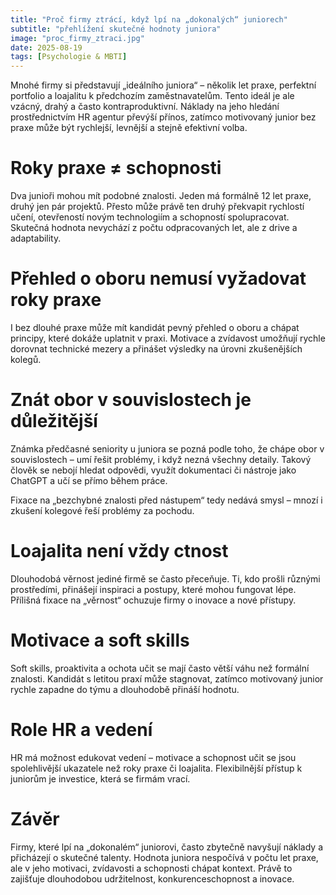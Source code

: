 ```yaml
---
title: "Proč firmy ztrácí, když lpí na „dokonalých“ juniorech"
subtitle: "přehlížení skutečné hodnoty juniora"
image: "proc_firmy_ztraci.jpg"
date: 2025-08-19
tags: [Psychologie & MBTI]
---
```


Mnohé firmy si představují „ideálního juniora“ – několik let praxe, perfektní portfolio a loajalitu k předchozím zaměstnavatelům. Tento ideál je ale vzácný, drahý a často kontraproduktivní. Náklady na jeho hledání prostřednictvím HR agentur převýší přínos, zatímco motivovaný junior bez praxe může být rychlejší, levnější a stejně efektivní volba.

# Roky praxe ≠ schopnosti
Dva junioři mohou mít podobné znalosti. Jeden má formálně 12 let praxe, druhý jen pár projektů. Přesto může právě ten druhý překvapit rychlostí učení, otevřeností novým technologiím a schopností spolupracovat. Skutečná hodnota nevychází z počtu odpracovaných let, ale z drive a adaptability.

# Přehled o oboru nemusí vyžadovat roky praxe
I bez dlouhé praxe může mít kandidát pevný přehled o oboru a chápat principy, které dokáže uplatnit v praxi. Motivace a zvídavost umožňují rychle dorovnat technické mezery a přinášet výsledky na úrovni zkušenějších kolegů.

# Znát obor v souvislostech je důležitější
Známka předčasné seniority u juniora se pozná podle toho, že chápe obor v souvislostech – umí řešit problémy, i když nezná všechny detaily. Takový člověk se nebojí hledat odpovědi, využít dokumentaci či nástroje jako ChatGPT a učí se přímo během práce.

Fixace na „bezchybné znalosti před nástupem“ tedy nedává smysl – mnozí i zkušení kolegové řeší problémy za pochodu.

# Loajalita není vždy ctnost
Dlouhodobá věrnost jediné firmě se často přeceňuje. Ti, kdo prošli různými prostředími, přinášejí inspiraci a postupy, které mohou fungovat lépe. Přílišná fixace na „věrnost“ ochuzuje firmy o inovace a nové přístupy.

# Motivace a soft skills
Soft skills, proaktivita a ochota učit se mají často větší váhu než formální znalosti. Kandidát s letitou praxí může stagnovat, zatímco motivovaný junior rychle zapadne do týmu a dlouhodobě přináší hodnotu.

# Role HR a vedení
HR má možnost edukovat vedení – motivace a schopnost učit se jsou spolehlivější ukazatele než roky praxe či loajalita. Flexibilnější přístup k juniorům je investice, která se firmám vrací.

# Závěr
Firmy, které lpí na „dokonalém“ juniorovi, často zbytečně navyšují náklady a přicházejí o skutečné talenty. Hodnota juniora nespočívá v počtu let praxe, ale v jeho motivaci, zvídavosti a schopnosti chápat kontext. Právě to zajišťuje dlouhodobou udržitelnost, konkurenceschopnost a inovace.
